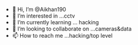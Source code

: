 - 👋 Hi, I’m @Aikhan190
- 👀 I’m interested in ...cctv
- 🌱 I’m currently learning ... hacking 
- 💞️ I’m looking to collaborate on ...cameras&data
- 📫 How to reach me ...hacking/top level

<!---hackin..cctv
Aikhan190/Aikhan190 is a ✨ special ✨ repository because its `README.md` (this file) appears on your GitHub profile.
You can click the Preview link to take a look at your changes.
